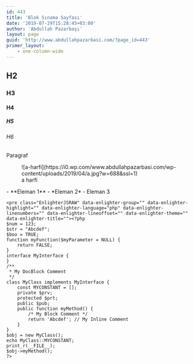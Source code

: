 ```yaml
---
id: 443
title: 'Blok Sınama Sayfası'
date: '2019-07-29T15:28:45+03:00'
author: 'Abdullah Pazarbaşı'
layout: page
guid: 'http://www.abdullahpazarbasi.com/?page_id=443'
primer_layout:
    - one-column-wide
---
```


## H2

### H3

#### H4

##### H5

###### H6

Paragraf

<div class="wp-block-image"><figure class="aligncenter">![a-harfi](https://i0.wp.com/www.abdullahpazarbasi.com/wp-content/uploads/2019/04/a.jpg?w=688&ssl=1)<figcaption>a harfi</figcaption></figure></div>- **Eleman 1**
- *Eleman 2*
- Eleman 3

```
<pre class="EnlighterJSRAW" data-enlighter-group="" data-enlighter-highlight="" data-enlighter-language="php" data-enlighter-linenumbers="" data-enlighter-lineoffset="" data-enlighter-theme="" data-enlighter-title=""><?php
$num = 123;
$str = "Abcdef";
$boo = TRUE;
function myFunction($myParameter = NULL) {
    return FALSE;
}
interface MyInterface {
}
/**
 * My DocBlock Comment
 */
class MyClass implements MyInterface {
    const MYCONSTANT = [];
    private $prv;
    protected $prt;
    public $pub;
    public function myMethod() {
        /* My Block Comment */
        return 'Abcdef'; // My Inline Comment
    }
}
$obj = new MyClass();
echo MyClass::MYCONSTANT;
print_r(__FILE__);
$obj->myMethod();
?>
```